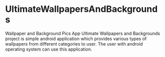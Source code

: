 # UltimateWallpapersAndBackgrounds
Wallpaper and Background Pics App
Ultimate Wallpapers and Backgrounds project is simple android application which provides various types of wallpapers from different categories to user.
The user with android operating system can use this application.
